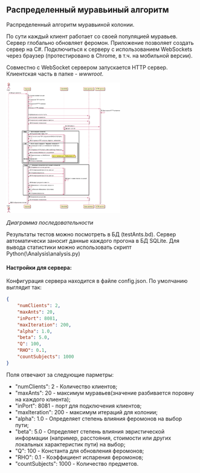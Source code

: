 ## Распределенный муравьиный алгоритм

Распределенный алгоритм муравьиной колонии. 

По сути каждый клиент работает со своей популяцией муравьев. Сервер глобально обновляет феромон. 
Приложение позволяет создать сервер на C#. Подключиться к серверу с использованием WebSockets через браузер (протестировано в Chrome, в т.ч. на мобильной версии).

Совместно с WebSocket сервером запускается HTTP сервер. Клиентская часть в папке - *wwwroot*.  

<img src="Asserts/SequenceDiagram.png" width=60% height=60%>
<p><i>Диаграмма последовательности</i></i></p>

Результаты тестов можно посмотреть в БД (testAnts.bd). 
Сервер автоматически заносит данные каждого прогона в БД SQLite.
Для вывода статистики можно использовать скрипт Python(\Analysis\analysis.py)

#### Настройки для сервера:
Конфигурация сервера находится в файле config.json. 
По умолчанию выглядит так:
```JSON
{
    "numClients": 2,
    "maxAnts": 20,
    "inPort": 8081,
    "maxIteration": 200,
    "alpha": 1.0,
    "beta": 5.0,
    "Q": 100,
    "RHO": 0.1,
    "countSubjects": 1000
}
```
Поля отвечают за следующие парметры:

- "numClients": 2 - Количество клиентов;
- "maxAnts": 20 - максимум муравьев(значение разбивается поровну на каждого клиента);
- "inPort": 8081 - порт для подключения клиентов;
- "maxIteration": 200 - максимум итераций для колонии;
- "alpha": 1.0 - Определяет степень влияния феромонов на выбор пути;
- "beta": 5.0 - Определяет степень влияния эвристической информации (например, расстояния, стоимости или других локальных характеристик пути) на выбор;
- "Q": 100 - Константа для обновления феромонов;
- "RHO": 0.1 - Коэффициент испарения феромонов;
- "countSubjects": 1000 - Количество предметов.

